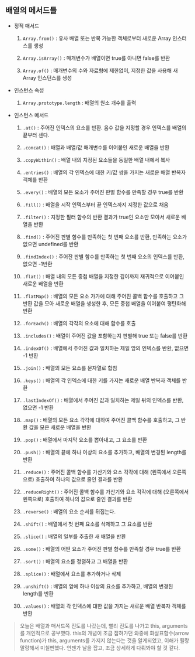 ## 배열의 메서드들
 * 정적 매서드
   1. `Array.from()` : 유사 배열 또는 반복 가능한 객체로부터 새로운 Array 인스터스를 생성
   
   2. `Array.isArray()` : 매개변수가 배열이면 true를 아니면 false를 반환
   
   3. `Array.of()` : 매개변수의 수와 자료형에 제한없이, 지정한 값을 사용해 새 Array 인스턴스를 생성
   
 * 인스턴스 속성
   
   1. `Array.prototype.length` : 배열의 원소 개수를 출력
 
 * 인스턴스 메서드
 
   1. `.at()` : 주어진 인덱스의 요소를 반환. 음수 값을 지정할 경우 인덱스를 배열의 끝부터 센다.
   
   2. `.concat()` : 배열과 배열/값 매개변수를 이어붙인 새로운 배열을 반환
   3. `.copyWithin()` : 배열 내의 지정된 요소들을 동일한 배열 내에서 복사
   4. `.entries()` : 배열의 각 인덱스에 대한 키/값 쌍을 가지는 새로운 배열 반복자 객체를 반환
   5. `.every()` : 배열의 모든 요소가 주어진 판별 함수를 만족할 경우 true를 반환
   6. `.fill()` : 배열을 시작 인덱스부터 끝 인덱스까지 지정한 값으로 채움
   7. `.filter()` : 지정한 필터 함수의 반환 결과가 true인 요소만 모아서 새로운 배열을 반환
   8. `.find()` : 주어진 판별 함수를 만족하는 첫 번째 요소를 반환, 만족하는 요소가 없으면 undefined를 반환
   9. `.findIndex()` : 주어잔 판별 함수를 만족하는 첫 번째 요소의 인덱스를 반환, 없으면 -1반환
   10. `.flat()` : 배열 내의 모든 중첩 배열을 지정한 깊이까지 재귀적으로 이어붙인 새로운 배열을 반환
   11. `.flatMap()` : 배열의 모든 요소 가가에 대해 주어진 콜백 함수를 호출하고 그 반환 값을 모아 새로운 배열을 생성한 후, 모든 중첩 배열을 이어붙여 평탄화해 반환
   12. `.forEach()` : 배열의 각각의 요소에 대해 함수를 호출
   13. `.includes()` : 배열이 주어진 값을 포함하는지 판별해 true 또는 false를 반환
   14. `.indexOf()` : 배열에서 주어진 값과 일치하는 제일 앞의 인덱스를 반환, 없으면 -1 반환
   15. `.join()` : 배열의 모든 요소를 문자열로 합침
   16. `.keys()` : 배열의 각 인덱스에 대한 키를 가지는 새로운 배열 반복자 객체를 반환
   17. `.lastIndexOf()` : 배열에서 주어진 값과 일치하는 제일 뒤의 인덱스를 반환, 없으면 -1 반환
   18.  `.map()`  : 배열의 모든 요소 각각에 대하여 주어진 콜백 함수를 호출하고, 그 반환 값을 모은 새로운 배열을 반환
   19. `.pop()` : 배열에서 마지막 요소를 뽑아내고, 그 요소를 반환
   20. `.push()` : 배열의 끝에 하나 이상의 요소를 추가하고, 배열의 변경된 length를 반환
   21. `.reduce()` : 주어진 콜백 함수를 가산기와 요소 각각에 대해 (왼쪽에서 오른쪽으로) 호출하여 하나의 값으로 줄인 결과를 반환
   22. `.reduceRight()` : 주어진 콜백 함수를 가산기와 요소 각각에 대해 (오른쪽에서 왼쪽으로) 호출하여 하나의 값으로 줄인 결과를 반환
   23. `.reverse()` : 배열의 요소 순서를 뒤집는다.
   24. `.shift()` : 배열에서 첫 번째 요소를 삭제하고 그 요소를 반환
   25. `.slice()` : 배열의 일부를 추출한 새 배열을 반환
   26. `.some()` : 배열의 어떤 요소가 주어진 판별 함수를 만족할 경우 true를 반환
   27. `.sort()` : 배열의 요소를 정렬하고 그 배열을 반환
   28. `.splice()` : 배열에서 요소를 추가하거나 삭제
   29. `.unshift()` : 배열의 앞에 하나 이상의 요소를 추가하고, 배열의 변경된 length를 반환
   30. `.values()` : 배열의 각 인덱스에 대한 값을 가지는 새로운 배열 반복자 객체를 반환
   
> 오늘은 배열과 매서드쪽 진도를 나갔는데, 빨리 진도를 나가고 this, arguments를 개인적으로 공부했다. this의 개념이 조금 잡혀가던 와중에 화살표함수(arrow function)가 this, arguments를 가지지 않는다는 것을 알게되었고, 이해가 될랑말랑해서 미칠뻔했다. 언젠가 날을 잡고, 조금 상세하게 다뤄봐야 할 것 같다.